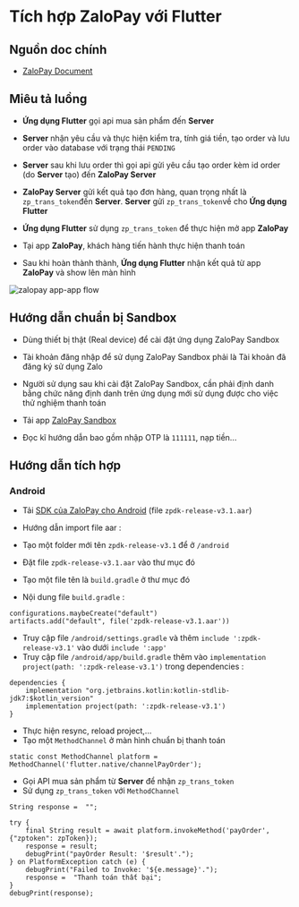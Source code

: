 
# Tích hợp ZaloPay với Flutter

  
## Nguồn doc chính

- [ZaloPay Document](https://docs.zalopay.vn/v2/docs/apptoapp/guide.html)

## Miêu tả luồng

- **Ứng dụng Flutter** gọi api mua sản phẩm đến **Server**

- **Server** nhận yêu cầu và thực hiện kiểm tra, tính giá tiền, tạo order và lưu order vào database với trạng thái `PENDING`

- **Server** sau khi lưu order thì gọi api gửi yêu cầu tạo order kèm id order (do **Server** tạo) đến **ZaloPay Server**

- **ZaloPay Server** gửi kết quả tạo đơn hàng, quan trọng nhất là `zp_trans_token`đến **Server**. **Server** gửi `zp_trans_token`về cho **Ứng dụng Flutter**

- **Ứng dụng Flutter** sử dụng `zp_trans_token` để thực hiện mở app **ZaloPay**

- Tại app **ZaloPay**, khách hàng tiến hành thực hiện thanh toán

- Sau khi hoàn thành thành, **Ứng dụng Flutter** nhận kết quả từ app **ZaloPay** và show lên màn hình

![zalopay app-app flow](https://docs.zalopay.vn/images/v2/apptoapp-payment-v2.png)

  

## Hướng dẫn chuẩn bị Sandbox

  

- Dùng thiết bị thật (Real device) để cài đặt ứng dụng ZaloPay Sandbox

- Tài khoản đăng nhập để sử dụng ZaloPay Sandbox phải là Tài khoản đã đăng ký sử dụng Zalo

- Người sử dụng sau khi cài đặt ZaloPay Sandbox, cần phải định danh bằng chức năng định danh trên ứng dụng mới sử dụng được cho việc thử nghiệm thanh toán

- Tải app [ZaloPay Sandbox](https://beta-docs.zalopay.vn/docs/developer-tools/test-instructions/test-wallets/)

- Đọc kĩ hướng dẫn bao gồm nhập OTP là `111111`, nạp tiền...

  

## Hướng dẫn tích hợp

### Android

- Tải [SDK của ZaloPay cho Android](https://docs.zalopay.vn/v2/downloads/) (file `zpdk-release-v3.1.aar`)

- Hướng dẫn import file aar :

- Tạo một folder mới tên `zpdk-release-v3.1` để ở `/android`
- Đặt file `zpdk-release-v3.1.aar` vào thư mục đó
- Tạo một file tên là `build.gradle` ở thư mục đó
- Nội dung file `build.gradle` :
```
configurations.maybeCreate("default")
artifacts.add("default", file('zpdk-release-v3.1.aar'))
```
- Truy cập file `/android/settings.gradle` và thêm `include ':zpdk-release-v3.1'` vào dưới `include ':app'`
- Truy cập file `/android/app/build.gradle` thêm vào `implementation project(path: ':zpdk-release-v3.1')` trong dependencies :
```
dependencies {
    implementation "org.jetbrains.kotlin:kotlin-stdlib-jdk7:$kotlin_version"
    implementation project(path: ':zpdk-release-v3.1')
}
```
- Thực hiện resync, reload project,...
- Tạo một  `MethodChannel` ở màn hình chuẩn bị thanh toán
```
static const MethodChannel platform = MethodChannel('flutter.native/channelPayOrder');
```
- Gọi API mua sản phẩm từ **Server** để nhận `zp_trans_token`
- Sử dụng `zp_trans_token` với `MethodChannel`
```
String response =  "";

try {
    final String result = await platform.invokeMethod('payOrder', {"zptoken": zpToken});
	response = result;
	debugPrint("payOrder Result: '$result'.");
} on PlatformException catch (e) {
	debugPrint("Failed to Invoke: '${e.message}'.");
	response =  "Thanh toán thất bại";
}
debugPrint(response);
```